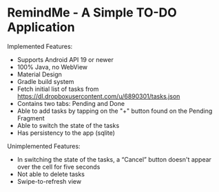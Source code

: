 # RemindMe - A Simple TO-DO Application

Implemented Features:
- Supports Android API 19 or newer
- 100% Java, no WebView
- Material Design
- Gradle build system
- Fetch initial list of tasks from https://dl.dropboxusercontent.com/u/6890301/tasks.json
- Contains two tabs: Pending and Done
- Able to add tasks by tapping on the "+" button found on the Pending Fragment
- Able to switch the state of the tasks
- Has persistency to the app (sqlite)

Unimplemented Features:
- In switching the state of the tasks, a “Cancel” button doesn't appear over the cell for five seconds
- Not able to delete tasks
- Swipe-to-refresh view
